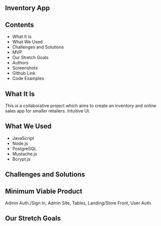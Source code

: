## Inventory App
## Contents
* What It Is
* What We Used
* Challenges and Solutions
* MVP
* Our Stretch Goals
* Authors
* Screenshots
* Github Link
* Code Examples
## What It Is
This is a collaborative project which aims to create an inventory and online sales app for smaller retailers. Intuitive UI. 
## What We Used
* JavaScript
* Node.js
* PostgreSQL
* Mustache.js
* Bcrypt.js
## Challenges and Solutions
## Minimum Viable Product
Admin Auth./Sign In, Admin Site, Tables, Landing/Store Front, User Auth.
## Our Stretch Goals
